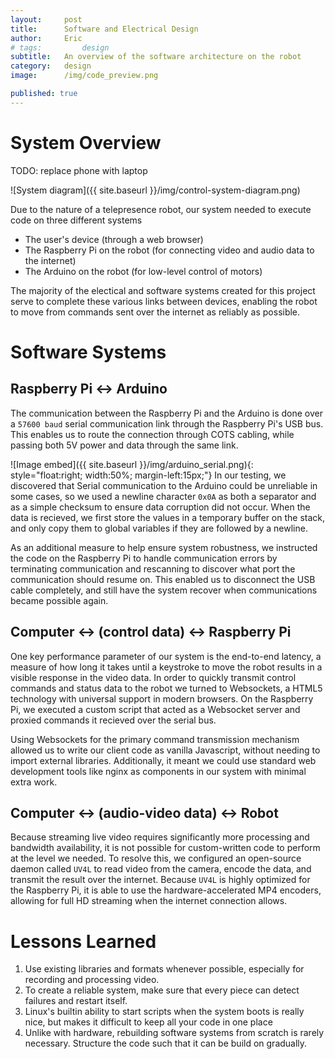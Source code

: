 ```yaml
---
layout:     post
title:      Software and Electrical Design
author:     Eric
# tags: 		design
subtitle:  	An overview of the software architecture on the robot
category:   design
image:		/img/code_preview.png

published: true
---
```

<!-- Start Writing Below in Markdown -->

<!-- Table of Contents -->

<!-- # Table of Contents
* TOC
{:toc}
 -->
# System Overview

TODO: replace phone with laptop

![System diagram]({{ site.baseurl }}/img/control-system-diagram.png)

Due to the nature of a telepresence robot, our system needed to execute code on three different systems
- The user's device (through a web browser)
- The Raspberry Pi on the robot (for connecting video and audio data to the internet)
- The Arduino on the robot (for low-level control of motors)

The majority of the electical and software systems created for this project serve to complete these various links between devices, enabling the robot to move from commands sent over the internet as reliably as possible.

# Software Systems

## Raspberry Pi <-> Arduino

The communication between the Raspberry Pi and the Arduino is done over a `57600 baud` serial communication link through the Raspberry Pi's USB bus. This enables us to route the connection through COTS cabling, while passing both 5V power and data through the same link. 

![Image embed]({{ site.baseurl }}/img/arduino_serial.png){: style="float:right; width:50%; margin-left:15px;"}
In our testing, we discovered that Serial communication to the Arduino could be unreliable in some cases, so we used a newline character `0x0A` as both a separator and as a simple checksum to ensure data corruption did not occur. When the data is recieved, we first store the values in a temporary buffer on the stack, and only copy them to global variables if they are followed by a newline. 


As an additional measure to help ensure system robustness, we instructed the code on the Raspberry Pi to handle communication errors by terminating communication and rescanning to discover what port the communication should resume on. This enabled us to disconnect the USB cable completely, and still have the system recover when communications became possible again.


## Computer <-> (control data) <-> Raspberry Pi

One key performance parameter of our system is the end-to-end latency, a measure of how long it takes until a keystroke to move the robot results in a visible response in the video data. In order to quickly transmit control commands and status data to the robot we turned to Websockets, a HTML5 technology with universal support in modern browsers. On the Raspberry Pi, we executed a custom script that acted as a Websocket server and proxied commands it recieved over the serial bus. 

Using Websockets for the primary command transmission mechanism allowed us to write our client code as vanilla Javascript, without needing to import external libraries. Additionally, it meant we could use standard web development tools like nginx as components in our system with minimal extra work.

## Computer <-> (audio-video data) <-> Robot

Because streaming live video requires significantly more processing and bandwidth availability, it is not possible for custom-written code to perform at the level we needed. To resolve this, we configured an open-source daemon called `UV4L` to read video from the camera, encode the data, and transmit the result over the internet. Because `UV4L` is highly optimized for the Raspberry Pi, it is able to use the hardware-accelerated MP4 encoders, allowing for full HD streaming when the internet connection allows.

# Lessons Learned

1. Use existing libraries and formats whenever possible, especially for recording and processing video.
1. To create a reliable system, make sure that every piece can detect failures and restart itself.
1. Linux's builtin ability to start scripts when the system boots is really nice, but makes it difficult to keep all your code in one place
1. Unlike with hardware, rebuilding software systems from scratch is rarely necessary. Structure the code such that it can be build on gradually.


<!-- [Link to Google](https://www.google.com) -->
<!-- ![Image embed]({{ site.baseurl }}/img/Logo_Fairy_Tail_right.png) -->
